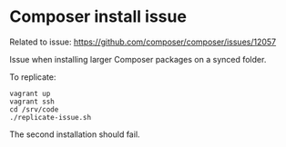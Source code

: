 # Composer install issue

Related to issue: https://github.com/composer/composer/issues/12057

Issue when installing larger Composer packages on a synced folder.

To replicate:

```
vagrant up
vagrant ssh
cd /srv/code
./replicate-issue.sh
```

The second installation should fail.

